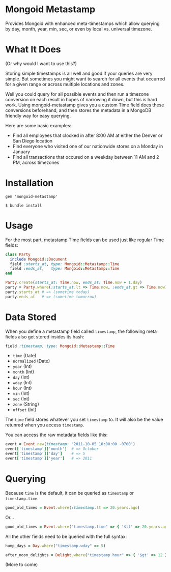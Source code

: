 Mongoid Metastamp
=========================

Provides Mongoid with enhanced meta-timestamps which allow querying by day, month, year, min, sec, or even by local vs. universal timezone.

What It Does
=========================
(Or why would I want to use this?)

Storing simple timestamps is all well and good if your queries are very simple.
But sometimes you might want to search for all events that occurred for a given range or across multiple locations and zones.

Well you could query for all possible events and then run a timezone conversion on each result in hopes of narrowing it down, but this is hard work.
Using mongoid-metastamp gives you a custom Time field does these conversions beforehand, and then stores the metadata in a MongoDB friendly way for easy querying.

Here are some basic examples:

* Find all employees that clocked in after 8:00 AM at either the Denver or San Diego location
* Find everyone who visited one of our nationwide stores on a Monday in January
* Find all transactions that occured on a weekday between 11 AM and 2 PM, across timezones


Installation
=========================

```
gem 'mongoid-metastamp'
```

```
$ bundle install
```

Usage
=========================

For the most part, metastamp Time fields can be used just like regular Time fields:

```ruby
class Party
  include Mongoid::Document
  field :starts_at, type: Mongoid::Metastamp::Time
  field :ends_at,   type: Mongoid::Metastamp::Time
end
```

```ruby
Party.create(starts_at: Time.now, ends_at: Time.now + 1.day)
party = Party.where(:starts_at.lt => Time.now, :ends_at.gt => Time.now).one
party.starts_at # => (sometime today)
party.ends_at   # => (sometime tomorrow)
```

Data Stored
=========================

When you define a metastamp field called `timestamp`, the following meta fields also get stored insides its hash:

```ruby
field :timestamp, type: Mongoid::Metastamp::Time
```

* `time` (Date)
* `normalized` (Date)
* `year` (Int)
* `month` (Int)
* `day` (Int)
* `wday` (Int)
* `hour` (Int)
* `min` (Int)
* `sec` (Int)
* `zone` (String)
* `offset` (Int)

The `time` field stores whatever you set `timestamp` to.
It will also be the value retunred when you access `timestamp`.

You can access the raw metadata fields like this:

```ruby
event = Event.new(timestamp: "2011-10-05 10:00:00 -0700")
event['timestamp']['month']  # => October
event['timestamp']['day']    # => 5
event['timestamp']['year']   # => 2011
```

Querying
=========================

Because `time` is the default, it can be queried as `timestamp` or `timestamp.time`:

```ruby
good_old_times = Event.where(:timestamp.lt => 20.years.ago)
```

Or...

```ruby
good_old_times = Event.where("timestamp.time" => { '$lt' => 20.years.ago })
```

All the other fields need to be queried with the full syntax:

```ruby
hump_days = Day.where("timestamp.wday" => 5)

after_noon_delights = Delight.where("timestamp.hour" => { '$gt' => 12 })
```

(More to come)

